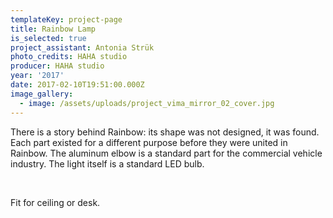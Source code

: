 ```yaml
---
templateKey: project-page
title: Rainbow Lamp
is_selected: true
project_assistant: Antonia Strük
photo_credits: HAHA studio
producer: HAHA studio
year: '2017'
date: 2017-02-10T19:51:00.000Z
image_gallery:
  - image: /assets/uploads/project_vima_mirror_02_cover.jpg
---
```

There is a story behind Rainbow: its shape was not designed, it was found. Each part existed for a different purpose before they were united in Rainbow. The aluminum elbow is a standard part for the commercial vehicle industry. The light itself is a standard LED bulb.

<br/>

Fit for ceiling or desk.
